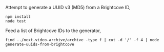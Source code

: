 
Attempt to generate a UUID v3 (MD5) from a Brightcove ID,

```
npm install
node test
```

Feed a list of Brightcove IDs to the generator, 

```
find ../next-video-archive/archive -type f | cut -d '/' -f 4 | node generate-uuids-from-brightcove
```
